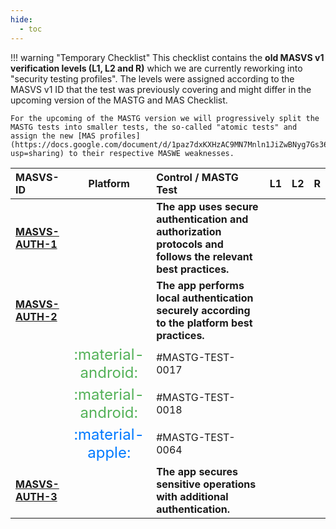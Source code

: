 ```yaml
---
hide:
  - toc
---
```


!!! warning "Temporary Checklist"
    This checklist contains the **old MASVS v1 verification levels (L1, L2 and R)** which we are currently reworking into "security testing profiles". The levels were assigned according to the MASVS v1 ID that the test was previously covering and might differ in the upcoming version of the MASTG and MAS Checklist.

    For the upcoming of the MASTG version we will progressively split the MASTG tests into smaller tests, the so-called "atomic tests" and assign the new [MAS profiles](https://docs.google.com/document/d/1paz7dxKXHzAC9MN7Mnln1JiZwBNyg7Gs364AJ6KudEs/edit?usp=sharing) to their respective MASWE weaknesses.
| MASVS-ID                                         |                                                                     Platform                                                                      | Control / MASTG Test                                                                                        |  L1  |                                        L2                                         |  R  |
|:-------------------------------------------------|:-------------------------------------------------------------------------------------------------------------------------------------------------:|:------------------------------------------------------------------------------------------------------------|:----:|:---------------------------------------------------------------------------------:|:---:|
| **[MASVS-AUTH-1](/MASVS/controls/MASVS-AUTH-1)** |                                                                                                                                                   | **The app uses secure authentication and authorization protocols and follows the relevant best practices.** |      |                                                                                   |     |
| **[MASVS-AUTH-2](/MASVS/controls/MASVS-AUTH-2)** |                                                                                                                                                   | **The app performs local authentication securely according to the platform best practices.**                |      |                                                                                   |     |
|                                                  | <span style="font-size: x-large; color: #54b259;" title="Android"> :material-android: </span><span style="display: none;">platform:android</span> | #MASTG-TEST-0017                              |      | <span class="mas-dot-green"></span><span style="display: none;">profile:L2</span> |     |
|                                                  | <span style="font-size: x-large; color: #54b259;" title="Android"> :material-android: </span><span style="display: none;">platform:android</span> | #MASTG-TEST-0018                         |      | <span class="mas-dot-green"></span><span style="display: none;">profile:L2</span> |     |
|                                                  |      <span style="font-size: x-large; color: #007aff;" title="iOS"> :material-apple: </span><span style="display: none;">platform:ios</span>      | #MASTG-TEST-0064                                 |      | <span class="mas-dot-green"></span><span style="display: none;">profile:L2</span> |     |
| **[MASVS-AUTH-3](/MASVS/controls/MASVS-AUTH-3)** |                                                                                                                                                   | **The app secures sensitive operations with additional authentication.**                                    |      |                                                                                   |     |

<br><br>
